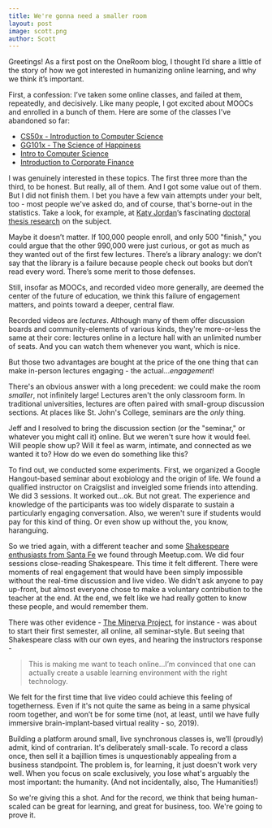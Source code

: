 ```yaml
---
title: We're gonna need a smaller room
layout: post
image: scott.png
author: Scott
---
```


Greetings! As a first post on the OneRoom blog, I thought I’d share a little of the story of how we got interested in humanizing online learning, and why we think it’s important.

First, a confession: I’ve taken some online classes, and failed at them, repeatedly, and decisively. Like many people, I got excited about MOOCs and enrolled in a bunch of them. Here are some of the classes I’ve abandoned so far:

* [CS50x - Introduction to Computer Science](https://courses.edx.org/courses/HarvardX/CS50x3/2015/info)
* [GG101x - The Science of Happiness](https://courses.edx.org/courses/BerkeleyX/GG101x/1T2014/info)
* [Intro to Computer Science](https://www.udacity.com/course/cs101)
* [Introduction to Corporate Finance](https://www.coursera.org/course/whartonfinance)

I was genuinely interested in these topics. The first three more than the third, to be honest.  But really, all of them. And I got some value out of them. But I did not finish them. I bet you have a few vain attempts under your belt, too - most people we've asked do, and of course, that's borne-out in the statistics. Take a look, for example, at [Katy Jordan](http://www.katyjordan.com/)’s fascinating [doctoral thesis research](http://www.katyjordan.com/MOOCproject.html) on the subject. 

Maybe it doesn’t matter. If 100,000 people enroll, and only 500 "finish," you could argue that the other 990,000 were just curious, or got as much as they wanted out of the first few lectures. There’s a library analogy: we don’t say that the library is a failure because people check out books but don’t read every word. There’s some merit to those defenses. 

Still, insofar as MOOCs, and recorded video more generally, are deemed the center of the future of education, we think this failure of engagement matters, and points toward a deeper, central flaw. 

Recorded videos are _lectures_. Although many of them offer discussion boards and community-elements of various kinds, they're more-or-less the same at their core: lectures online in a lecture hall with an unlimited number of seats. And you can watch them whenever you want, which is nice. 

But those two advantages are bought at the price of the one thing that can make in-person lectures engaging - the actual..._engagement_!

There's an obvious answer with a long precedent: we could make the room _smaller_, not infinitely large! Lectures aren't the only classroom form. In traditional universities, lectures are often paired with small-group discussion sections. At places like St. John's College, seminars are the _only_ thing. 

Jeff and I resolved to bring the discussion section (or the "seminar," or whatever you might call it) online. But we weren't sure how it would feel. Will people show up? Will it feel as warm, intimate, and connected as we wanted it to?  How do we even do something like this? 

To find out, we conducted some experiments. First, we organized a Google Hangout-based seminar about exobiology and the origin of life. We found a qualified instructor on Craigslist and inveigled some friends into attending. We did 3 sessions. It worked out...ok. But not great. The experience and knowledge of the participants was too widely disparate to sustain a particularly engaging conversation. Also, we weren't sure if students would pay for this kind of thing. Or even show up without the, you know, haranguing. 

So we tried again, with a different teacher and some [Shakespeare enthusiasts from Santa Fe](http://www.meetup.com/SFSCloseReaders/) we found through Meetup.com. We did four sessions close-reading Shakespeare. This time it felt different. There were moments of real engagement that would have been simply impossible without the real-time discussion and live video. We didn't ask anyone to pay up-front, but almost everyone chose to make a voluntary contribution to the teacher at the end. At the end, we felt like we had really gotten to know these people, and would remember them. 

There was other evidence - [The Minerva Project](https://minerva.kgi.edu/), for instance - was about to start their first semester, all online, all seminar-style. But seeing that Shakespeare class with our own eyes, and hearing the instructors response - 

> This is making me want to teach online...I’m convinced that one can actually create a usable learning environment with the right technology.

We felt for the first time that live video could achieve this feeling of togetherness. Even if it's not quite the same as being in a same physical room together, and won’t be for some time (not, at least, until we have fully immersive brain-implant-based virtual reality - so, 2019). 

Building a platform around small, live synchronous classes is, we’ll (proudly) admit, kind of contrarian. It's deliberately small-scale. To record a class once, then sell it a bajillion times is unquestionably appealing from a business standpoint. The problem is, for learning, it just doesn't work very well. When you focus on scale exclusively, you lose what's arguably the most important: the humanity. (And not incidentally, also, The Humanities!)   

So we're giving this a shot. And for the record, we think that being human-scaled can be great for learning, and great for business, too. We're going to prove it. 

